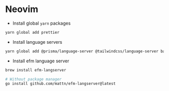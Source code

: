 # Neovim

- Install global `yarn` packages

```sh
yarn global add prettier
```

- Install language servers

```sh
yarn global add @prisma/language-server @tailwindcss/language-server bash-language-server graphql-language-service-cli typescript-language-server vscode-langservers-extracted yaml-language-server
```

- Install efm language server

```sh
brew install efm-langserver
```

```sh
# Without package manager
go install github.com/mattn/efm-langserver@latest
```
